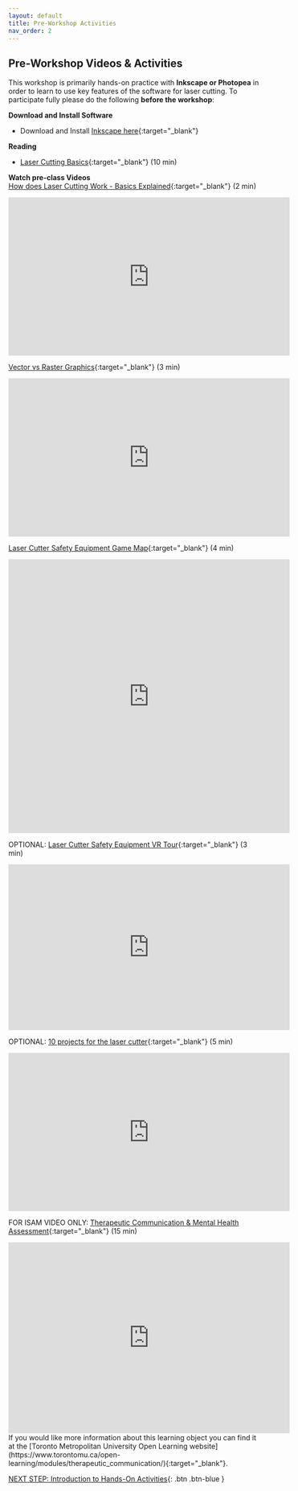 ```yaml
---
layout: default
title: Pre-Workshop Activities
nav_order: 2
---
```

## Pre-Workshop Videos & Activities
This workshop is primarily hands-on practice with **Inkscape or Photopea** in order to learn to use key features of the software for laser cutting. To participate fully please do the following **before the workshop**:<script src="https://app.Lumi.education/api/v1/h5p/core/js/h5p-resizer.js" charset="UTF-8"></script>

**Download and Install Software**<br>
- Download and Install [Inkscape here](https://inkscape.org/release/){:target="_blank"}

**Reading**<br>
- [Laser Cutting Basics](https://www.instructables.com/id/Laser-Cutting-Basics/){:target="_blank"} (10 min)

**Watch pre-class Videos**<br>
[How does Laser Cutting Work - Basics Explained](https://www.youtube.com/watch?v=SIjUVCho_xU&ab_channel=TrotecLaser){:target="_blank"} (2 min)<br>
<iframe width="560" height="315" src="https://www.youtube.com/embed/SIjUVCho_xU" title="YouTube video player" frameborder="0" allow="accelerometer; autoplay; clipboard-write; encrypted-media; gyroscope; picture-in-picture" allowfullscreen></iframe>

[Vector vs Raster Graphics](https://www.youtube.com/watch?v=p2thSkOa_Xg&ab_channel=BuddyMedia){:target="_blank"} (3 min)<br>
<iframe width="560" height="315" src="https://www.youtube.com/embed/p2thSkOa_Xg" title="YouTube video player" frameborder="0" allow="accelerometer; autoplay; clipboard-write; encrypted-media; gyroscope; picture-in-picture" allowfullscreen></iframe>

[Laser Cutter Safety Equipment Game Map](https://app.Lumi.education/run/ZMFQSz){:target="_blank"} (4 min)<br>
<iframe src="https://app.Lumi.education/api/v1/run/ZMFQSz/embed" width="560" height="545" frameborder="0" allowfullscreen="allowfullscreen" allow="geolocation *; microphone *; camera *; midi *; encrypted-media *"></iframe>

OPTIONAL: [Laser Cutter Safety Equipment VR Tour](https://app.Lumi.education/run/CueT33){:target="_blank"} (3 min)<br>
<iframe src="https://app.Lumi.education/api/v1/run/CueT33/embed" width="560" height="330" frameborder="0" allowfullscreen="allowfullscreen" allow="geolocation *; microphone *; camera *; midi *; encrypted-media *"></iframe>

OPTIONAL: [10 projects for the laser cutter](https://www.youtube.com/watch?v=vHgqBYTj67U&ab_channel=WayofWood){:target="_blank"} (5 min)<br>
<iframe width="560" height="315" src="https://www.youtube.com/embed/vHgqBYTj67U" title="10 projects for the laser cutter" frameborder="0" allow="accelerometer; autoplay; clipboard-write; encrypted-media; gyroscope; picture-in-picture" allowfullscreen></iframe>

FOR ISAM VIDEO ONLY: [Therapeutic Communication & Mental Health Assessment](https://h5p.org/h5p/embed/439819){:target="_blank"} (15 min)<br>
<iframe src="https://h5p.org/h5p/embed/439819" width="560" height="380" frameborder="0" allowfullscreen="allowfullscreen" allow="geolocation *; microphone *; camera *; midi *; encrypted-media *"></iframe><br>
If you would like more information about this learning object you can find it at the [Toronto Metropolitan University Open Learning website](https://www.torontomu.ca/open-learning/modules/therapeutic_communication/){:target="_blank"}.

[NEXT STEP: Introduction to Hands-On Activities](activities-intro.html){: .btn .btn-blue }
